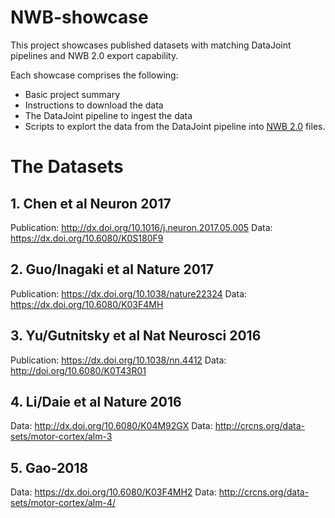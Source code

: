 # NWB-showcase

This project showcases published datasets with matching DataJoint pipelines and NWB 2.0 export capability.

Each showcase comprises the following:

* Basic project summary
* Instructions to download the data
* The DataJoint pipeline to ingest the data
* Scripts to explort the data from the DataJoint pipeline into [NWB 2.0](https://www.nwb.org/2017/11/11/nwb-2-0-beta-released/) files.

# The Datasets

## 1. Chen et al Neuron 2017
Publication: http://dx.doi.org/10.1016/j.neuron.2017.05.005
Data: https://dx.doi.org/10.6080/K0S180F9

## 2. Guo/Inagaki et al Nature 2017
Publication: https://dx.doi.org/10.1038/nature22324
Data: https://dx.doi.org/10.6080/K03F4MH

## 3. Yu/Gutnitsky et al Nat Neurosci 2016
Publication: https://dx.doi.org/10.1038/nn.4412
Data: http://doi.org/10.6080/K0T43R01

## 4. Li/Daie et al Nature 2016
Data: http://dx.doi.org/10.6080/K04M92GX
Data: http://crcns.org/data-sets/motor-cortex/alm-3

## 5. Gao-2018 
Data: https://dx.doi.org/10.6080/K03F4MH2
Data: http://crcns.org/data-sets/motor-cortex/alm-4/
